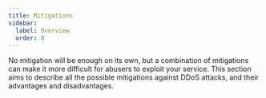 ```yaml
---
title: Mitigations
sidebar:
  label: Overview
  order: 0
---
```


No mitigation will be enough on its own,
but a combination of mitigations can make it more difficult for abusers to exploit your service.
This section aims to describe all the possible mitigations against DDoS attacks,
and their advantages and disadvantages.
